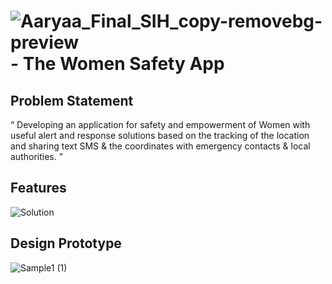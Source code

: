 # ![Aaryaa_Final_SIH_copy-removebg-preview](https://user-images.githubusercontent.com/40000613/126268108-8fc106d6-f548-47f8-998d-3f9473a9c0a3.png)  - The Women Safety App 

## Problem Statement 
“ Developing an application for safety and empowerment of Women with useful alert and response solutions based on the tracking of the location and sharing text SMS & the coordinates with emergency contacts & local authorities. ”

## Features
![Solution](https://user-images.githubusercontent.com/40000613/126267397-b1af7bb0-42a2-4110-9c5d-fe5da62194ff.png)

## Design Prototype
![Sample1 (1)](https://user-images.githubusercontent.com/40000613/126267720-8ca106ff-e4d1-4d75-a0fb-71bd7a24f64d.png)
